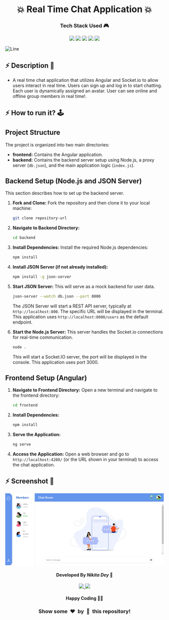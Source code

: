 <h1 align='center'><b>💥 Real Time Chat Application 💥</b></h1>

<!-- -------------------------------------------------------------------------------------------------------------- -->

<h3 align='center'>Tech Stack Used 🎮</h3>
<!-- enlist all the technologies used to create this project from them (Remove comment using 'ctrl+z' or 'command+z') -->

<div align='center'>
  <img src="https://img.shields.io/badge/HTML5-orange?style=for-the-badge&logo=html5&logoColor=white" />
  <img src="https://img.shields.io/badge/angular-purple?style=for-the-badge&logo=angular&logoColor=white" />
  <img src="https://img.shields.io/badge/scss-blue?style=for-the-badge&logo=css&logoColor=white" />
  <img src="https://img.shields.io/badge/typescipt-darkblue?style=for-the-badge&logo=typescript&logoColor=white)" />
  <img src="https://img.shields.io/badge/node.js-339933?style=for-the-badge&logo=Node.js&logoColor=white">
</div>

![Line](https://github.com/Avdhesh-Varshney/WebMasterLog/assets/114330097/4b78510f-a941-45f8-a9d5-80ed0705e847)

<!-- -------------------------------------------------------------------------------------------------------------- -->

## :zap: Description 📃

- A real time chat application that utilizes Angular and Socket.io to allow users interact in real time. Users can sign up and log in to start chatting. Each user is dynamically assigned an avatar. User can see online and offline group members in real time!.

<!-- -------------------------------------------------------------------------------------------------------------- -->

## :zap: How to run it? 🕹️
## Project Structure

The project is organized into two main directories:

*   **frontend:** Contains the Angular application.
*   **backend:** Contains the backend server setup using Node.js, a proxy server (`db.json`), and the main application logic (`index.js`).

## Backend Setup (Node.js and JSON Server)

This section describes how to set up the backend server.

1.  **Fork and Clone:** Fork the repository and then clone it to your local machine:

    ```bash
    git clone repository-url
    ```

2.  **Navigate to Backend Directory:**

    ```bash
    cd backend
    ```

3.  **Install Dependencies:** Install the required Node.js dependencies:

    ```bash
    npm install
    ```

4.  **Install JSON Server (if not already installed):**

    ```bash
    npm install -g json-server
    ```

5.  **Start JSON Server:** This will serve as a mock backend for user data.

    ```bash
    json-server --watch db.json --port 8000
    ```

    The JSON Server will start a REST API server, typically at `http://localhost:800`.  The specific URL will be displayed in the terminal. This application uses `http://localhost:8000/users` as the default endpoint.

6.  **Start the Node.js Server:**  This server handles the Socket.io connections for real-time communication.
    ```bash
    node .
    ```
    This will start a Socket.IO server, the port will be displayed in the console. This application uses port 3000.

## Frontend Setup (Angular)

1.  **Navigate to Frontend Directory:** Open a new terminal and navigate to the frontend directory:

    ```bash
    cd frontend
    ```

2.  **Install Dependencies:**

    ```bash
    npm install
    ```

3.  **Serve the Application:**

    ```bash
    ng serve
    ```

4.  **Access the Application:** Open a web browser and go to `http://localhost:4200/` (or the URL shown in your terminal) to access the chat application.

<!-- -------------------------------------------------------------------------------------------------------------- -->

## :zap: Screenshot 📸

<img src="../screenshot.webp">


<!-- -------------------------------------------------------------------------------------------------------------- -->

<h4 align='center'>Developed By <b><i>Nikita Dey</i></b> 👩</h4>
<p align='center'>
  <a href='https://www.linkedin.com/in/nikita-dey-4999ba1b2/'>
    <img src='https://img.shields.io/badge/linkedin-%230077B5.svg?style=for-the-badge&logo=linkedin&logoColor=white' />
  </a>
  <a href='https://github.com/DeyNik'>
    <img src='https://img.shields.io/badge/github-%23121011.svg?style=for-the-badge&logo=github&logoColor=white' />
  </a>
</p>

<h4 align='center'>Happy Coding 🧑‍💻</h4>

<h3 align="center">Show some &nbsp;❤️&nbsp; by &nbsp;🌟&nbsp; this repository!</h3>

